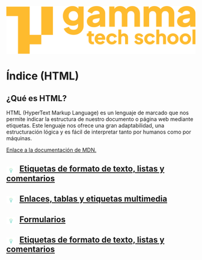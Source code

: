 ![](../assets/Logo_Yellow.png)

# Índice (HTML)

## ¿Qué es HTML?
HTML (HyperText Markup Language) es un lenguaje de marcado que nos permite indicar la estructura de nuestro documento o página web mediante etiquetas. Este lenguaje nos ofrece una gran adaptabilidad, una estructuración lógica y es fácil de interpre­tar tanto por humanos como por máquinas. 

[Enlace a la documentación de MDN.](https://developer.mozilla.org/es/docs/Web/HTML)

## <img src='../assets/theory.png' style="width: 25px; vertical-align: sub; margin-right: 10px">[Etiquetas de formato de texto, listas y comentarios](texto_y_listas.md)

## <img src='../assets/theory.png' style="width: 25px; vertical-align: sub; margin-right: 10px">[Enlaces, tablas y etiquetas multimedia](enlaces_y_etiquetas_multimedia.md)

## <img src='../assets/theory.png' style="width: 25px; vertical-align: sub; margin-right: 10px">[Formularios](texto_y_listas.md)

## <img src='../assets/theory.png' style="width: 25px; vertical-align: sub; margin-right: 10px">[Etiquetas de formato de texto, listas y comentarios](texto_y_listas.md)

